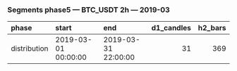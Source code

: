 ### Segments phase5 — BTC_USDT 2h — 2019-03

| phase        | start               | end                 |   d1_candles |   h2_bars |
|:-------------|:--------------------|:--------------------|-------------:|----------:|
| distribution | 2019-03-01 00:00:00 | 2019-03-31 22:00:00 |           31 |       369 |